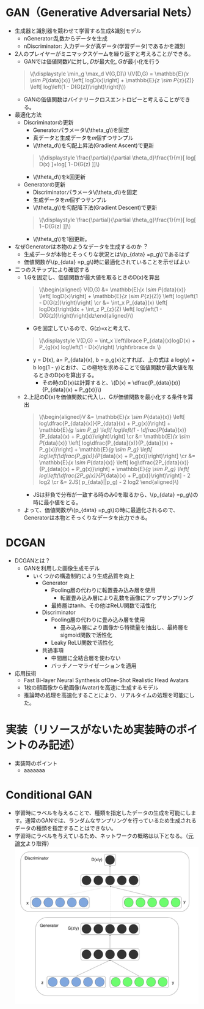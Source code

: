 <script type="text/x-mathjax-config">MathJax.Hub.Config({tex2jax:{inlineMath:[['\$','\$'],['\\(','\\)']],processEscapes:true},CommonHTML: {matchFontHeight:false}});</script>
<script type="text/javascript" async src="https://cdnjs.cloudflare.com/ajax/libs/mathjax/2.7.1/MathJax.js?config=TeX-MML-AM_CHTML"></script>

# GAN（Generative Adversarial Nets）
- 生成器と識別器を競わせて学習する生成&識別モデル
  - nGenerator:乱数からデータを生成
  - nDiscriminator: 入力データが真データ(学習データ)であるかを識別
- 2人のプレイヤーがミニマックスゲームを繰り返すと考えることができる。
  - GANでは価値関数𝑉に対し, 𝐷が最大化, 𝐺が最小化を行う
  > \\\(\displaystyle \min_g \max_d V(G,D)\\\)
  > \\\(V(D,G) = \mathbb{E}_{x \sim P_{data}(x)} \left[ logD(x)\right] + \mathbb{E}_{z \sim P_{z}(Z)} \left[ log\left(1 - D(G(z))\right)\right]\\\))
  - GANの価値関数はバイナリークロスエントロピーと考えることができる。
- 最適化方法
  - Discriminatorの更新
    - Generatorパラメータ\\\(\theta_g\\\)を固定
    - 真データと生成データを𝑚個ずつサンプル
    - \\\(\theta_d\\\)を勾配上昇法(Gradient Ascent)で更新
    > \\\(\displaystyle \frac{\partial}{\partial \theta_d}\frac{1}{m}[ log[ D(x) ]+log[ 1−D(G(z) ]]\\\)
    - \\\(\theta_d\\\)をk回更新
  - Generatorの更新
    - Discriminatorパラメータ\\\(\theta_d\\\)を固定
    - 生成データを𝑚個ずつサンプル
    - \\\(\theta_g\\\)を勾配降下法(Gradient Descent)で更新
    > \\\(\displaystyle \frac{\partial}{\partial \theta_g}\frac{1}{m}[ log[ 1−D(G(z) ]]\\\)
    - \\\(\theta_g\\\)を1回更新。
- なぜGeneratorは本物のようなデータを生成するのか︖
  - 生成データが本物とそっくりな状況とは\\\(p_{data} =p_g\\\)であるはず
  - 価値関数が\\\(p_{data} =p_g\\\)時に最適化されていることを示せばよい
- 二つのステップにより確認する
  - 1.Gを固定し、価値関数が最大値を取るときのD(x)を算出
    > \\\(\begin{aligned} V(D,G) &= \mathbb{E}_{x \sim P_{data}(x)} \left[ logD(x)\right] + \mathbb{E}_{z \sim P_{z}(Z)} \left[ log\left(1 - D(G(z))\right)\right] \cr &= \int_x P_{data}(x) \left[ logD(x)\right]dx + \int_z P_{z}(Z) \left[ log\left(1 - D(G(z))\right)\right]dz\end{aligned}\\\)
    - Gを固定しているので、G(z)=xと考えて、
    > \\\(\displaystyle V(D,G) = \int_x \left\lbrace P_{data}(x)logD(x) + P_{g}(x)  log\left(1 - D(x)\right) \right\rbrace dx \\\)
    - y = D(x), a= P_{data}(x), b = p_g(x)とすれば、上の式は a log(y) + b log(1 - y)とおけ、この極地を求めることで価値関数が最大値を取るときのD(x)を算出する。
      - その時のD(x)は計算すると、\\\(D(x) = \dfrac{P_{data}(x)}{P_{data}(x) + P_g(x)}\\\)
  - 2.上記のD(x)を価値関数に代入し、Gが価値関数を最小化する条件を算出
    > \\\(\begin{aligned}V &= \mathbb{E}_{x \sim P_{data}(x)} \left[ log\dfrac{P_{data}(x)}{P_{data}(x) + P_g(x)}\right] + \mathbb{E}_{g \sim P_g} \left[ log\left(1 - \dfrac{P_{data}(x)}{P_{data}(x) + P_g(x)}\right)\right] \cr
    &= \mathbb{E}_{x \sim P_{data}(x)} \left[ log\dfrac{P_{data}(x)}{P_{data}(x) + P_g(x)}\right] + \mathbb{E}_{g \sim P_g} \left[ log\left(\dfrac{P_g(x)}{P_{data}(x) + P_g(x)}\right)\right] \cr
    &= \mathbb{E}_{x \sim P_{data}(x)} \left[ log\dfrac{2P_{data}(x)}{P_{data}(x) + P_g(x)}\right] + \mathbb{E}_{g \sim P_g} \left[ log\left(\dfrac{2P_g(x)}{P_{data}(x) + P_g(x)}\right)\right] - 2 log2 \cr
    &= 2JS( p_{data}\||p_g) - 2 log2
    \end{aligned}\\\)
    - JSは非負で分布が一致する時のみ0を取るから、\\\(p_{data} =p_g\\\)の時に最小値をとる。
  - よって、価値関数が\\\(p_{data} =p_g\\\)の時に最適化されるので、Generatorは本物とそっくりなデータを出力できる。

# DCGAN
- DCGANとは？
  - GANを利用した画像生成モデル
    - いくつかの構造制約により生成品質を向上
      - Generator
        - Pooling層の代わりに転置畳み込み層を使用
          - 転置畳み込み層により乱数を画像にアップサンプリング 
        - 最終層はtanh、その他はReLU関数で活性化
      - Discriminator
        - Pooling層の代わりに畳み込み層を使用
          - 畳み込み層により画像から特徴量を抽出し、最終層をsigmoid関数で活性化
        - Leaky ReLU関数で活性化
      - 共通事項
        - 中間層に全結合層を使わない
        - バッチノーマライゼーションを適用
- 応用技術
  - Fast Bi-layer Neural Synthesis ofOne-Shot Realistic Head Avatars
  - 1枚の顔画像から動画像(Avatar)を高速に生成するモデル
  - 推論時の処理を高速化することにより、リアルタイムの処理を可能にした。

# 実装（リソースがないため実装時のポイントのみ記述）
- 実装時のポイント
  - aaaaaaa


# Conditional GAN
- 学習時にラベルを与えることで、種類を指定したデータの生成を可能にします。通常のGANでは、ランダムなサンプリングを行っているため生成されるデータの種類を指定することはできない。
- 学習時にラベルを与えているため、ネットワークの概略は以下となる。（[元論文](https://arxiv.org/abs/1411.1784)より取得）
![kakunin](imgs/a_simple_conditional_adversarial_net.png)
